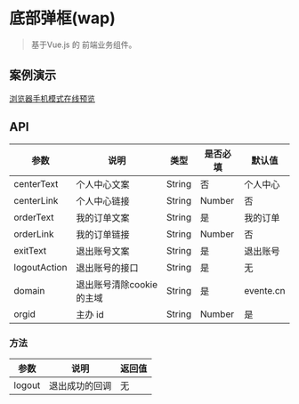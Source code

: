 # 底部弹框(wap)
> 基于Vue.js 的 前端业务组件。

## 案例演示

[浏览器手机模式在线预览](https://output.jsbin.com/devewen)

<w-footer-wap centerLink="https://www.baidu.com" orderLink="https://www.qq.com" />

## API

|参数|说明|类型|是否必填|默认值|
|---|----|---|-------|-----|
|centerText|个人中心文案|String|否|个人中心|
|centerLink|个人中心链接|String|Number|否|wap/personal|
|orderText|我的订单文案|String|是|我的订单|
|orderLink|我的订单链接|String|Number|否|wap/orderlist|
|exitText|退出账号文案|String|是|退出账号|
|logoutAction|退出账号的接口|String|是|无|
|domain|退出账号清除cookie的主域|String|是|evente.cn|
|orgid|主办 id|String|Number|是|无|

### 方法

|参数|说明|返回值|
|---|----|---|
|logout|退出成功的回调|无|

<script>
import WFooterWap from './Footer';

export default {
  data() {
    return {
      show: false,
      loginAction: 'https://www.easy-mock.com/mock/5ab386ecca15e11ded65b593/chinese/login',
    }
  },
  components: {
    WFooterWap,
  },
  mounted() {
    document.getElementsByTagName('html')[0].className = 'html';
  },
  beforeDestroy() {
    document.getElementsByTagName('html')[0].className = '';
  },
  methods: {
    click() {
      this.show = true;
    },
    close(val) {
      this.show = val;
    },
    success(res) {
      console.log(res, '登录');
    },
  },
}
</script>
<style lang="scss" scope>
@import './style/footer.scss';

.html {
  font-size: 37.5px;

  & .navbar {
    height: 34px;
    box-sizing: content-box;
    line-height: 34px;
    padding: 12px 24px;

    & a {
      line-height: 32px;
    }

    & .site-name {
      font-size: 30px;
    }

    & .links {
      right: 24px;
      top: 12px;
      line-height: 32px;
    }
  }

  & .sidebar {
    width: 32%;
    top: 57.6px;
  }

  & .page {
    padding-left: 32%;
  }

  & h1 {
    font-size: 42px;
  }

  & h2 {
    font-size: 38px;
  }

  & pre,
  & pre[class*="language-"] {
    padding: 20px 24px;

    &::before {
      font-size: 16px;
    }
  }

  & blockquote {
    font-size: 20px;
  }

  & .content code {
    padding: 4px 8px;
  }

  & .search-box input {
    height: 32px;
    width: 200px;
    padding: 0 8px 0 32px;
    background-size: 20px;
    background-position: 6px 6px;
  }
}

.demo-box {
  padding: 30px 0;
}

</style>
